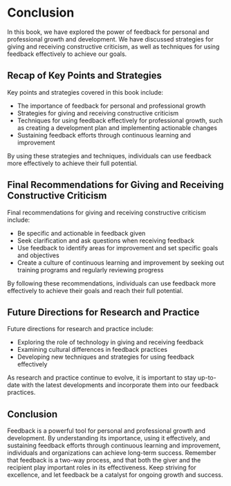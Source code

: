 # Conclusion

In this book, we have explored the power of feedback for personal and professional growth and development. We have discussed strategies for giving and receiving constructive criticism, as well as techniques for using feedback effectively to achieve our goals.

Recap of Key Points and Strategies
----------------------------------

Key points and strategies covered in this book include:

* The importance of feedback for personal and professional growth
* Strategies for giving and receiving constructive criticism
* Techniques for using feedback effectively for professional growth, such as creating a development plan and implementing actionable changes
* Sustaining feedback efforts through continuous learning and improvement

By using these strategies and techniques, individuals can use feedback more effectively to achieve their full potential.

Final Recommendations for Giving and Receiving Constructive Criticism
---------------------------------------------------------------------

Final recommendations for giving and receiving constructive criticism include:

* Be specific and actionable in feedback given
* Seek clarification and ask questions when receiving feedback
* Use feedback to identify areas for improvement and set specific goals and objectives
* Create a culture of continuous learning and improvement by seeking out training programs and regularly reviewing progress

By following these recommendations, individuals can use feedback more effectively to achieve their goals and reach their full potential.

Future Directions for Research and Practice
-------------------------------------------

Future directions for research and practice include:

* Exploring the role of technology in giving and receiving feedback
* Examining cultural differences in feedback practices
* Developing new techniques and strategies for using feedback effectively

As research and practice continue to evolve, it is important to stay up-to-date with the latest developments and incorporate them into our feedback practices.

Conclusion
----------

Feedback is a powerful tool for personal and professional growth and development. By understanding its importance, using it effectively, and sustaining feedback efforts through continuous learning and improvement, individuals and organizations can achieve long-term success. Remember that feedback is a two-way process, and that both the giver and the recipient play important roles in its effectiveness. Keep striving for excellence, and let feedback be a catalyst for ongoing growth and success.
